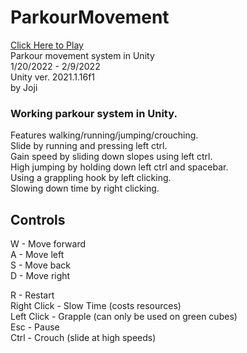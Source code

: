 # ParkourMovement
[Click Here to Play](https://origamijoji.itch.io/parkourmovement)<br/>
Parkour movement system in Unity<br/>
1/20/2022 - 2/9/2022<br/>
Unity ver. 2021.1.16f1<br/>
by Joji<br/>

### Working parkour system in Unity.<br/>
Features walking/running/jumping/crouching.<br/>
Slide by running and pressing left ctrl.<br/>
Gain speed by sliding down slopes using left ctrl.<br/>
High jumping by holding down left ctrl and spacebar.<br/>
Using a grappling hook by left clicking.<br/>
Slowing down time by right clicking.<br/>

## Controls
W - Move forward<br/>
A - Move left<br/>
S - Move back<br/>
D - Move right<br/>

R - Restart<br/>
Right Click - Slow Time (costs resources)<br/>
Left Click - Grapple (can only be used on green cubes)<br/>
Esc - Pause<br/>
Ctrl - Crouch (slide at high speeds)<br/>
